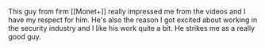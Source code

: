 This guy from firm [[Monet+]] really impressed me from the videos and I have my respect for him. He's also the reason I got excited about working in the security industry and I like his work quite a bit. He strikes me as a really good guy.

